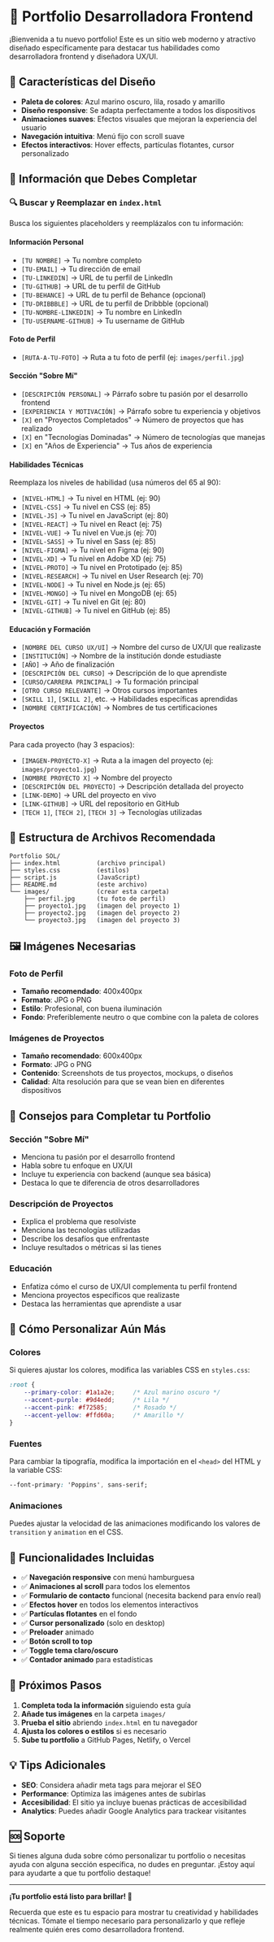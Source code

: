 # 🌟 Portfolio Desarrolladora Frontend

¡Bienvenida a tu nuevo portfolio! Este es un sitio web moderno y atractivo diseñado específicamente para destacar tus habilidades como desarrolladora frontend y diseñadora UX/UI.

## 🎨 Características del Diseño

- **Paleta de colores**: Azul marino oscuro, lila, rosado y amarillo
- **Diseño responsive**: Se adapta perfectamente a todos los dispositivos
- **Animaciones suaves**: Efectos visuales que mejoran la experiencia del usuario
- **Navegación intuitiva**: Menú fijo con scroll suave
- **Efectos interactivos**: Hover effects, partículas flotantes, cursor personalizado

## 📝 Información que Debes Completar

### 🔍 Buscar y Reemplazar en `index.html`

Busca los siguientes placeholders y reemplázalos con tu información:

#### **Información Personal**
- `[TU NOMBRE]` → Tu nombre completo
- `[TU-EMAIL]` → Tu dirección de email
- `[TU-LINKEDIN]` → URL de tu perfil de LinkedIn
- `[TU-GITHUB]` → URL de tu perfil de GitHub
- `[TU-BEHANCE]` → URL de tu perfil de Behance (opcional)
- `[TU-DRIBBBLE]` → URL de tu perfil de Dribbble (opcional)
- `[TU-NOMBRE-LINKEDIN]` → Tu nombre en LinkedIn
- `[TU-USERNAME-GITHUB]` → Tu username de GitHub

#### **Foto de Perfil**
- `[RUTA-A-TU-FOTO]` → Ruta a tu foto de perfil (ej: `images/perfil.jpg`)

#### **Sección "Sobre Mí"**
- `[DESCRIPCIÓN PERSONAL]` → Párrafo sobre tu pasión por el desarrollo frontend
- `[EXPERIENCIA Y MOTIVACIÓN]` → Párrafo sobre tu experiencia y objetivos
- `[X]` en "Proyectos Completados" → Número de proyectos que has realizado
- `[X]` en "Tecnologías Dominadas" → Número de tecnologías que manejas
- `[X]` en "Años de Experiencia" → Tus años de experiencia

#### **Habilidades Técnicas**
Reemplaza los niveles de habilidad (usa números del 65 al 90):
- `[NIVEL-HTML]` → Tu nivel en HTML (ej: 90)
- `[NIVEL-CSS]` → Tu nivel en CSS (ej: 85)
- `[NIVEL-JS]` → Tu nivel en JavaScript (ej: 80)
- `[NIVEL-REACT]` → Tu nivel en React (ej: 75)
- `[NIVEL-VUE]` → Tu nivel en Vue.js (ej: 70)
- `[NIVEL-SASS]` → Tu nivel en Sass (ej: 85)
- `[NIVEL-FIGMA]` → Tu nivel en Figma (ej: 90)
- `[NIVEL-XD]` → Tu nivel en Adobe XD (ej: 75)
- `[NIVEL-PROTO]` → Tu nivel en Prototipado (ej: 85)
- `[NIVEL-RESEARCH]` → Tu nivel en User Research (ej: 70)
- `[NIVEL-NODE]` → Tu nivel en Node.js (ej: 65)
- `[NIVEL-MONGO]` → Tu nivel en MongoDB (ej: 65)
- `[NIVEL-GIT]` → Tu nivel en Git (ej: 80)
- `[NIVEL-GITHUB]` → Tu nivel en GitHub (ej: 85)

#### **Educación y Formación**
- `[NOMBRE DEL CURSO UX/UI]` → Nombre del curso de UX/UI que realizaste
- `[INSTITUCIÓN]` → Nombre de la institución donde estudiaste
- `[AÑO]` → Año de finalización
- `[DESCRIPCIÓN DEL CURSO]` → Descripción de lo que aprendiste
- `[CURSO/CARRERA PRINCIPAL]` → Tu formación principal
- `[OTRO CURSO RELEVANTE]` → Otros cursos importantes
- `[SKILL 1]`, `[SKILL 2]`, etc. → Habilidades específicas aprendidas
- `[NOMBRE CERTIFICACIÓN]` → Nombres de tus certificaciones

#### **Proyectos**
Para cada proyecto (hay 3 espacios):
- `[IMAGEN-PROYECTO-X]` → Ruta a la imagen del proyecto (ej: `images/proyecto1.jpg`)
- `[NOMBRE PROYECTO X]` → Nombre del proyecto
- `[DESCRIPCIÓN DEL PROYECTO]` → Descripción detallada del proyecto
- `[LINK-DEMO]` → URL del proyecto en vivo
- `[LINK-GITHUB]` → URL del repositorio en GitHub
- `[TECH 1]`, `[TECH 2]`, `[TECH 3]` → Tecnologías utilizadas

## 📁 Estructura de Archivos Recomendada

```
Portfolio SOL/
├── index.html          (archivo principal)
├── styles.css          (estilos)
├── script.js           (JavaScript)
├── README.md           (este archivo)
└── images/             (crear esta carpeta)
    ├── perfil.jpg      (tu foto de perfil)
    ├── proyecto1.jpg   (imagen del proyecto 1)
    ├── proyecto2.jpg   (imagen del proyecto 2)
    └── proyecto3.jpg   (imagen del proyecto 3)
```

## 🖼️ Imágenes Necesarias

### Foto de Perfil
- **Tamaño recomendado**: 400x400px
- **Formato**: JPG o PNG
- **Estilo**: Profesional, con buena iluminación
- **Fondo**: Preferiblemente neutro o que combine con la paleta de colores

### Imágenes de Proyectos
- **Tamaño recomendado**: 600x400px
- **Formato**: JPG o PNG
- **Contenido**: Screenshots de tus proyectos, mockups, o diseños
- **Calidad**: Alta resolución para que se vean bien en diferentes dispositivos

## 🎯 Consejos para Completar tu Portfolio

### **Sección "Sobre Mí"**
- Menciona tu pasión por el desarrollo frontend
- Habla sobre tu enfoque en UX/UI
- Incluye tu experiencia con backend (aunque sea básica)
- Destaca lo que te diferencia de otros desarrolladores

### **Descripción de Proyectos**
- Explica el problema que resolviste
- Menciona las tecnologías utilizadas
- Describe los desafíos que enfrentaste
- Incluye resultados o métricas si las tienes

### **Educación**
- Enfatiza cómo el curso de UX/UI complementa tu perfil frontend
- Menciona proyectos específicos que realizaste
- Destaca las herramientas que aprendiste a usar

## 🚀 Cómo Personalizar Aún Más

### **Colores**
Si quieres ajustar los colores, modifica las variables CSS en `styles.css`:
```css
:root {
    --primary-color: #1a1a2e;     /* Azul marino oscuro */
    --accent-purple: #9d4edd;     /* Lila */
    --accent-pink: #f72585;       /* Rosado */
    --accent-yellow: #ffd60a;     /* Amarillo */
}
```

### **Fuentes**
Para cambiar la tipografía, modifica la importación en el `<head>` del HTML y la variable CSS:
```css
--font-primary: 'Poppins', sans-serif;
```

### **Animaciones**
Puedes ajustar la velocidad de las animaciones modificando los valores de `transition` y `animation` en el CSS.

## 📱 Funcionalidades Incluidas

- ✅ **Navegación responsive** con menú hamburguesa
- ✅ **Animaciones al scroll** para todos los elementos
- ✅ **Formulario de contacto** funcional (necesita backend para envío real)
- ✅ **Efectos hover** en todos los elementos interactivos
- ✅ **Partículas flotantes** en el fondo
- ✅ **Cursor personalizado** (solo en desktop)
- ✅ **Preloader** animado
- ✅ **Botón scroll to top**
- ✅ **Toggle tema claro/oscuro**
- ✅ **Contador animado** para estadísticas

## 🔧 Próximos Pasos

1. **Completa toda la información** siguiendo esta guía
2. **Añade tus imágenes** en la carpeta `images/`
3. **Prueba el sitio** abriendo `index.html` en tu navegador
4. **Ajusta los colores o estilos** si es necesario
5. **Sube tu portfolio** a GitHub Pages, Netlify, o Vercel

## 💡 Tips Adicionales

- **SEO**: Considera añadir meta tags para mejorar el SEO
- **Performance**: Optimiza las imágenes antes de subirlas
- **Accesibilidad**: El sitio ya incluye buenas prácticas de accesibilidad
- **Analytics**: Puedes añadir Google Analytics para trackear visitantes

## 🆘 Soporte

Si tienes alguna duda sobre cómo personalizar tu portfolio o necesitas ayuda con alguna sección específica, no dudes en preguntar. ¡Estoy aquí para ayudarte a que tu portfolio destaque!

---

**¡Tu portfolio está listo para brillar! 🌟**

Recuerda que este es tu espacio para mostrar tu creatividad y habilidades técnicas. Tómate el tiempo necesario para personalizarlo y que refleje realmente quién eres como desarrolladora frontend.
